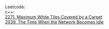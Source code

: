 Leetcode:\
c++:\
[2271. Maximum White Tiles Covered by a Carpet](https://github.com/Double-T1/leetcode/blob/main/2201-2400/2271.%20Maximum%20White%20Tiles%20Covered%20by%20a%20Carpet/solution.cpp)\
[2039. The Time When the Network Becomes Idle](https://github.com/Double-T1/leetcode/new/main/2201-2400/2271.%20Maximum%20White%20Tiles%20Covered%20by%20a%20Carpet)
